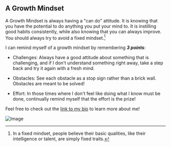 ## **A Growth Mindset**
A Growth Mindset is always having a "can do" attitude. It is knowing that you have the potential to do anything you put your mind to. It is instilling good  habits consistently, while also knowing that you can always improve. You should always try to avoid a fixed mindset.[^1]

[^1]: In a fixed mindset, people believe their basic qualities, like their intelligence or talent, are simply fixed traits.

I can remind myself of a growth mindset by remembering ***3 points***:

- Challenges: Always have a good attitude about something that is challenging, and if I don't understand something right away, take a step back and try it again with a fresh mind.

- Obstacles: See each obstacle as a stop sign rather than a brick wall. Obstacles are meant to be solved!

- Effort: In those times where I don't feel like doing what I know must be done, continually remind myself that the effort is the prize!

Feel free to check out the [link to my bio](https://github.com/stephenml101/) to learn more about me!

![Image](https://upload.wikimedia.org/wikipedia/commons/c/c7/Fixed_versus_growth_mindset.png)